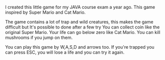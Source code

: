 I created this little game for my JAVA course exam a year ago. 
This game inspired by Super Mario and Cat Mario.

The game contains a lot of trap and wild creatures, this makes the game difficult but It's possible to done after a few try
You can collect coin like the original Super Mario.
Your life can go below zero like Cat Mario.
You can kill mushrooms if you jump on them.

You can play this game by W,A,S,D and arrows too.
If you're trapped you can press ESC, you will lose a life and you can try it again.

